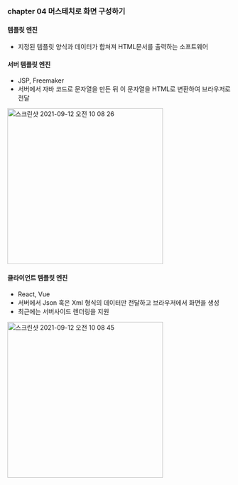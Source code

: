 ### chapter 04 머스테치로 화면 구성하기  

#### 템플릿 엔진 
- 지정된 템플릿 양식과 데이터가 합쳐져 HTML문서를 출력하는 소프트웨어  

#### 서버 템플릿 엔진
- JSP, Freemaker
- 서버에서 자바 코드로 문자열을 만든 뒤 이 문자열을 HTML로 변환하여 브라우저로 전달  
<img width="350" alt="스크린샷 2021-09-12 오전 10 08 26" src="https://user-images.githubusercontent.com/45681372/132967412-add120e3-3d4f-401f-910d-fdf8990293e0.png">

#### 클라이언트 템플릿 엔진 
- React, Vue  
- 서버에서 Json 혹은 Xml 형식의 데이터만 전달하고 브라우저에서 화면을 생성  
- 최근에는 서버사이드 렌더링을 지원
<img width="350" alt="스크린샷 2021-09-12 오전 10 08 45" src="https://user-images.githubusercontent.com/45681372/132967421-a4367fda-b901-4d73-8954-69f87b581226.png">

